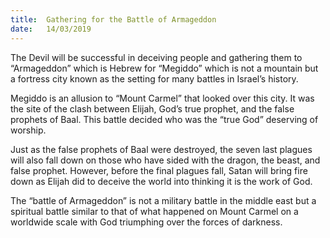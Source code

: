 ```yaml
---
title:  Gathering for the Battle of Armageddon
date:   14/03/2019
---
```


The Devil will be successful in deceiving people and gathering them to “Armageddon” which is Hebrew for “Megiddo” which is not a mountain but a fortress city known as the setting for many battles in Israel’s history.

Megiddo is an allusion to “Mount Carmel” that looked over this city. It was the site of the clash between Elijah, God’s true prophet, and the false prophets of Baal. This battle decided who was the “true God” deserving of worship.

Just as the false prophets of Baal were destroyed, the seven last plagues will also fall down on those who have sided with the dragon, the beast, and false prophet. However, before the final plagues fall, Satan will bring fire down as Elijah did to deceive the world into thinking it is the work of God.

The “battle of Armageddon” is not a military battle in the middle east but a spiritual battle similar to that of what happened on Mount Carmel on a worldwide scale with God triumphing over the forces of darkness.
